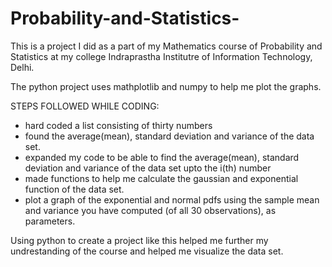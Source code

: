 # Probability-and-Statistics-
This is a project I did as a part of my Mathematics course of Probability and Statistics at my college Indraprastha Institutre of Information Technology, Delhi.

The python project uses mathplotlib and numpy to help me plot the graphs.

STEPS FOLLOWED WHILE CODING:
- hard coded a list consisting of thirty numbers
- found the average(mean), standard deviation and variance of the data set. 
- expanded my code to be able to find the average(mean), standard deviation and variance of the data set upto the i(th) number
- made functions to help me calculate the gaussian and exponential function of the data set.
- plot a graph of the exponential and normal pdfs using the sample mean and variance you have computed (of all 30 observations), as parameters. 

Using python to create a project like this helped me further my undrestanding of the course and helped me visualize the data set.
